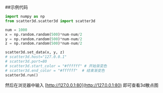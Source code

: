##示例代码
```python
import numpy as np
from scatter3d.scatter3d import scatter3d

num = 1000
x = np.random.random(500)*num-num/2
y = np.random.random(500)*num-num/2
z = np.random.random(500)*num-num/2

scatter3d.set_data(x, y, z)
# scatter3d.host="127.0.0.1"
# scatter3d.port=80
# scatter3d.start_color = "#ffffff" # 开始渐变色
# scatter3d.end_color = "#ffffff"  # 结束渐变色
scatter3d.run()
```
然后在浏览器中输入 [http://127.0.0.1:80](http://127.0.0.1:80) 即可查看3d散点图